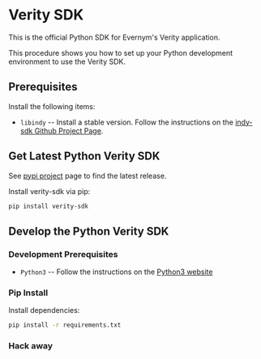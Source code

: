 # Verity SDK

This is the official Python SDK for Evernym's Verity application. 

This procedure shows you how to set up your Python development environment to use the Verity SDK. 

## Prerequisites
Install the following items:
* `libindy` -- Install a stable version. Follow the instructions on the 
[indy-sdk Github Project Page](https://github.com/hyperledger/indy-sdk#installing-the-sdk).

## Get Latest Python Verity SDK
See [pypi project](https://pypi.org/project/verity-sdk/) page to find the latest release. 

Install verity-sdk via pip:
```sh
pip install verity-sdk
```

## Develop the Python Verity SDK

### Development Prerequisites
* `Python3` -- Follow the instructions on the [Python3 website](https://www.python.org/downloads/)

### Pip Install
Install dependencies:
```sh
pip install -r requirements.txt
```

### Hack away